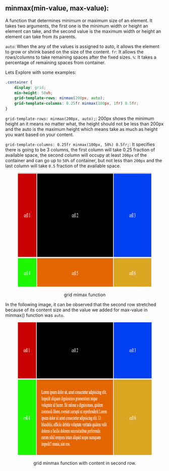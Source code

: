 ## minmax(min-value, max-value):

A function that determines minimum or maximum size of an element.
It takes two arguments, the first one is the minimum width or height an element can take, and the second value is the maximum width or height an element can take from its parents.

`auto`: When the any of the values is assigned to auto, it allows the element to grow or shrink based on the size of the content.
`fr`: It allows the rows/columns to take remaining spaces after the fixed sizes.
`%`: It takes a percentage of remaining spaces from container.

Lets Explore with some examples:

```css
.container {
	display: grid;
	min-height: 50vh;
	grid-template-rows: minmax(200px, auto);
	grid-template-columns: 0.25fr minmax(100px, 1fr) 0.5fr;
}
```

`grid-template-rows: minmax(200px, auto);`: 200px shows the minimum height an it means no matter what, the height should not be less than 200px and the auto is the maximum height which means take as much as height you want based on your content.

`grid-template-columns: 0.25fr minmax(100px, 50%) 0.5fr;`: It specifies there is going to be 3 columns, the first column will take 0.25 fraction of available space, the second column will occupy at least `200px` of the container and can go up to `50%` of container, but not less than `200px` and the last column will take `0.5` fraction of the available space.

<figure> 
<img src="../assets/minmax.png" alt="grid minmax function" height="360" width="1260" />
<figcaption><p align="center">grid mimax function</p></figcaption>
</figure>

In the following image, it can be observed that the second row stretched because of its content size and the value we added for max-value in minmax() function was `auto`.

<figure> 
<img src="../assets/minmax-content.png" alt="grid minmax function" height="420" width="1260" />
<figcaption><p align="center">grid minmax function with content in second row.</p></figcaption>
</figure>
